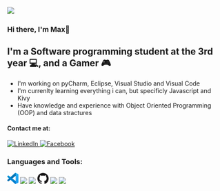 ![](https://komarev.com/ghpvc/?username=JustMax7CB&color=blue&style=plastic)

### Hi there, I'm Max👋

## I'm a Software programming student at the 3rd year 💻, and a Gamer 🎮
- I'm working on pyCharm, Eclipse, Visual Studio and Visual Code
- I'm currenlty learning everything i can, but specificly Javascript and Kivy
- Have knowledge and experience with Object Oriented Programming (OOP) and data stractures


#### Contact me at:
<a href="https://www.linkedin.com/in/maximshapira/">
         <img alt="LinkedIn" src="https://openvisualfx.com/wp-content/uploads/2019/10/linkedin-icon-logo-png-transparent.png"
         width=30" height="30">
      </a>
 <a href="https://www.facebook.com/MaxShap/">
         <img alt="Facebook" src="https://cdn.freebiesupply.com/logos/large/2x/facebook-logo-2019.png"
         width=30" height="30">
      </a>
 <br/>
 
 ### Languages and Tools:
<a href="https://code.visualstudio.com"> <img src="https://raw.githubusercontent.com/github/explore/80688e429a7d4ef2fca1e82350fe8e3517d3494d/topics/visual-studio-code/visual-studio-code.png" width="26px"/></a>
<a href="https://www.jetbrains.com/pycharm/"> <img src="https://upload.wikimedia.org/wikipedia/commons/1/1d/PyCharm_Icon.svg" width="26px"/></a>
<a href="https://www.eclipse.org"> <img src="https://brandslogos.com/wp-content/uploads/images/large/eclipse-logo.png" width="26px"/></a>
<a href="https://github.com"> <img src="https://raw.githubusercontent.com/github/explore/78df643247d429f6cc873026c0622819ad797942/topics/github/github.png" width="26px"/></a>
<a href="https://www.python.org"> <img src="https://upload.wikimedia.org/wikipedia/commons/c/c3/Python-logo-notext.svg" width="26px"/></a>
<a href="https://git-scm.com"> <img src="https://hasura.io/blog/content/images/downloaded_images/setting-up-git-bash-for-windows-e26b59e44257/1-Je4yF-xdHEluVvmS0qw8JQ.png" width="26px"/></a>
<br/>
<!--
**JustMax7CB/JustMax7CB** is a ✨ _special_ ✨ repository because its `README.md` (this file) appears on your GitHub profile.

Here are some ideas to get you started:

- 🔭 I’m currently working on ...
- 🌱 I’m currently learning ...
- 👯 I’m looking to collaborate on ...
- 🤔 I’m looking for help with ...
- 💬 Ask me about ...
- 📫 How to reach me: ...
- 😄 Pronouns: ...
- ⚡ Fun fact: ...
-->



